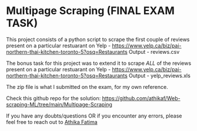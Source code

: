 # Multipage Scraping (FINAL EXAM TASK)

This project consists of a python script to scrape the first couple of reviews present on a particular restuarant on Yelp - https://www.yelp.ca/biz/pai-northern-thai-kitchen-toronto-5?osq=Restaurants
Output - reviews.csv

The bonus task for this project was to extend it to scrape <em>ALL</em> of the reviews present on a particular restuarant on Yelp - https://www.yelp.ca/biz/pai-northern-thai-kitchen-toronto-5?osq=Restaurants
Output - yelp_reviews.xls

The zip file is what I submitted on the exam, for my own reference.

Check this github repo for the solution: https://github.com/athikaf/Web-scraping-ML/tree/main/Multipage-Scraping

If you have any doubts/questions OR if you encounter any errors, please feel free to reach out to <a href="https://www.linkedin.com/in/athika-fatima-1a59121aa/">Athika Fatima</a>
